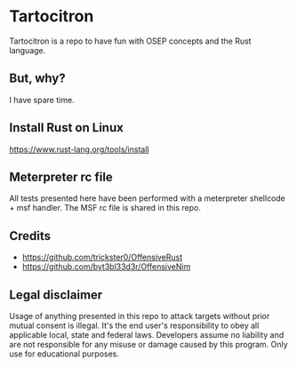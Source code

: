 # Tartocitron
Tartocitron is a repo to have fun with OSEP concepts and the Rust language.

## But, why?
I have spare time.

## Install Rust on Linux
https://www.rust-lang.org/tools/install

## Meterpreter rc file
All tests presented here have been performed with a meterpreter shellcode + msf handler. The MSF rc file is shared in this repo.

## Credits
* https://github.com/trickster0/OffensiveRust
* https://github.com/byt3bl33d3r/OffensiveNim

## Legal disclaimer
Usage of anything presented in this repo to attack targets without prior mutual consent is illegal. It's the end user's responsibility to obey all applicable local, state and federal laws. Developers assume no liability and are not responsible for any misuse or damage caused by this program. Only use for educational purposes.
